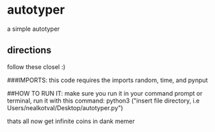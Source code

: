 # autotyper
a simple autotyper

## directions
follow these closel :)

###IMPORTS:
this code requires the imports random, time, and pynput

##HOW TO RUN IT:
make sure you run it in your command prompt or terminal, run it with this command:
python3 ("insert file directory, i.e Users/nealkotval/Desktop/autotyper.py")

thats all now get infinite coins in dank memer
